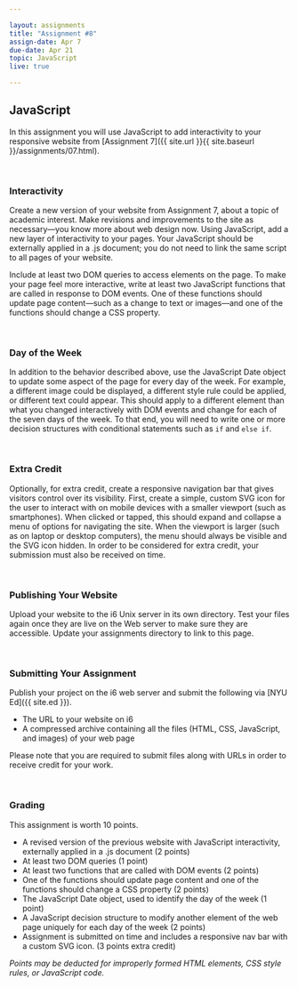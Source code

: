 ```yaml
---

layout: assignments
title: "Assignment #8"
assign-date: Apr 7
due-date: Apr 21
topic: JavaScript
live: true

---
```


## JavaScript
In this assignment you will use JavaScript to add interactivity to your responsive website from [Assignment 7]({{ site.url }}{{ site.baseurl }}/assignments/07.html).

<div class="section-break"><br></div>

### Interactivity
Create a new version of your website from Assignment 7, about a topic of academic interest. Make revisions and improvements to the site as necessary—you know more about web design now. Using JavaScript, add a new layer of interactivity to your pages. Your JavaScript should be externally applied in a .js document; you do not need to link the same script to all pages of your website.

Include at least two DOM queries to access elements on the page. To make your page feel more interactive, write at least two JavaScript functions that are called in response to DOM events. One of these functions should update page content—such as a change to text or images—and one of the functions should change a CSS property.

<div class="section-break"><br></div>

### Day of the Week
In addition to the behavior described above, use the JavaScript Date object to update some aspect of the page for every day of the week. For example, a different image could be displayed, a different style rule could be applied, or different text could appear. This should apply to a different element than what you changed interactively with DOM events and change for each of the seven days of the week. To that end, you will need to write one or more decision structures with conditional statements such as `if` and `else if`.

<div class="section-break"><br></div>

### Extra Credit
Optionally, for extra credit, create a responsive navigation bar that gives visitors control over its visibility. First, create a simple, custom SVG icon for the user to interact with on mobile devices with a smaller viewport (such as smartphones). When clicked or tapped, this should expand and collapse a menu of options for navigating the site. When the viewport is larger (such as on laptop or desktop computers), the menu should always be visible and the SVG icon hidden. In order to be considered for extra credit, your submission must also be received on time.

<div class="section-break"><br></div>

### Publishing Your Website
Upload your website to the i6 Unix server in its own directory. Test your files again once they are live on the Web server to make sure they are accessible. Update your assignments directory to link to this page.

<div class="section-break"><br></div>

### Submitting Your Assignment
Publish your project on the i6 web server and submit the following via [NYU Ed]({{ site.ed }}).

- The URL to your website on i6
- A compressed archive containing all the files (HTML, CSS, JavaScript, and images) of your web page  

Please note that you are required to submit files along with URLs in order to receive credit for your work.

<div class="section-break"><br></div>

### Grading
This assignment is worth 10 points.

- A revised version of the previous website with JavaScript interactivity, externally applied in a .js document (2 points)
- At least two DOM queries (1 point)
- At least two functions that are called with DOM events (2 points)
- One of the functions should update page content and one of the functions should change a CSS property (2 points)
- The JavaScript Date object, used to identify the day of the week (1 point)
- A JavaScript decision structure to modify another element of the web page uniquely for each day of the week (2 points)
- Assignment is submitted on time and includes a responsive nav bar with a custom SVG icon. (3 points extra credit)

*Points may be deducted for improperly formed HTML elements, CSS style rules, or JavaScript code.*